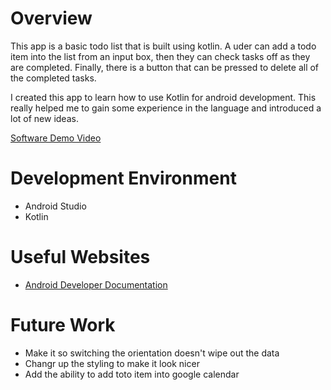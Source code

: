# Overview
This app is a basic todo list that is built using kotlin. A uder can add a todo item into the list from an input box, 
then they can check tasks off as they are completed. Finally, there is a button that can be pressed to delete all of
the completed tasks.

I created this app to learn how to use Kotlin for android development. This really helped me to gain some experience 
in the language and introduced a lot of new ideas.

[Software Demo Video](http://youtube.link.goes.here)

# Development Environment
- Android Studio
- Kotlin

# Useful Websites
* [Android Developer Documentation](https://developer.android.com/docs)

# Future Work
* Make it so switching the orientation doesn't wipe out the data
* Changr up the styling to make it look nicer
* Add the ability to add toto item into google calendar
